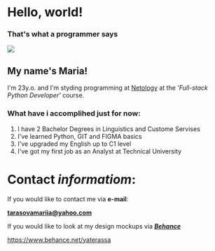 
# Hello, world!

### That's what a programmer says

![](https://sun9-59.userapi.com/impg/t-Xjd9nfTOT5DCp-IE1977Rmwvu5SKldDLHMLQ/GcNNK99QAHM.jpg?size=1080x1080&quality=96&sign=37e854a8acb3b0d48915b523821a982d&type=album)

## My name's **Maria**! 
I'm 23y.o. and I'm styding programming at [Netology](https://netology.ru/) at the *'Full-stack Python Developer'* course. 

### **What have i accomplihed just for now**:

1. I have 2 Bachelor Degrees in Linguistics and Custome Servises
2. I've learned Python, GIT and FIGMA basics
3. I've upgraded my English up to C1 level
4. I've got my first job as an Analyst at Technical University

# Contact *informatiom*:

If you would like to contact me via **e-mail**:

 **<tarasovamariia@yahoo.com>**

 If you would like to look at my design mockups via [***Behance***](https://www.behance.net/ "The bestweb-site fo cretures")

 <https://www.behance.net/yaterassa>

